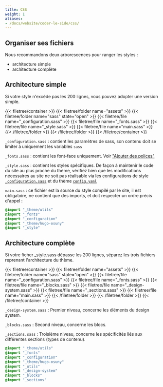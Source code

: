```yaml
---
title: CSS
weight: 1
aliases: 
- /docs/website/coder-le-side/css/
---
```


## Organiser ses fichiers

Nous recommandons deux arborescences pour ranger les styles :
- architecture simple
- architecture complète

## Architecture simple

Si votre style n'excède pas les 200 lignes, vous pouvez adopter une version simple.

{{< filetree/container >}}
  {{< filetree/folder name="assets" >}}
    {{< filetree/folder name="sass" state="open" >}}
      {{< filetree/file name="_configuration.sass" >}}
      {{< filetree/file name="_fonts.sass" >}}
      {{< filetree/file name="_style.sass" >}}
      {{< filetree/file name="main.sass" >}}
    {{< /filetree/folder >}}
  {{< /filetree/folder >}}
{{< /filetree/container >}}

`_configuration.sass` : contient les paramètres de sass, son contenu doit se limiter à uniquement les variables `sass`

`_fonts.sass` : contient les font-face uniquement. Voir ["Ajouter des polices"](/docs/website/coder-le-site/fonts/)

`_style.sass` : contient les styles spécifiques. De façon à maintenir le code du site au plus proche du thème, vérifiez bien que les modifications nécessaires au site ne soit pas réalisable via les configurations de style [`_configuration.sass`](https://github.com/osunyorg/theme/blob/main/assets/sass/_theme/_configuration.sass) et du thème [`config.yaml`](https://github.com/osunyorg/theme/blob/main/config.yaml)

`main.sass` : ce fichier est la source du style compilé par le site, il est obligatoire, ne contient que des imports, et doit respecter un ordre précis d'appel :

```sass {filename="assets/sass/main.sass"}
@import "_theme/utils"
@import "_fonts"
@import "_configuration"
@import "_theme/hugo-osuny"
@import "_style"
```


## Architecture complète

Si votre ficher _style.sass dépasse les 200 lignes, séparez les trois fichiers reprenant l'architecture du thème.

{{< filetree/container >}}
  {{< filetree/folder name="assets" >}}
    {{< filetree/folder name="sass" state="open" >}}
      {{< filetree/file name="_configuration.sass" >}}
      {{< filetree/file name="_fonts.sass" >}}
      {{< filetree/file name="_blocks.sass" >}}
      {{< filetree/file name="_design-system.sass" >}}
      {{< filetree/file name="_sections.sass" >}}
      {{< filetree/file name="main.sass" >}}
    {{< /filetree/folder >}}
  {{< /filetree/folder >}}
{{< /filetree/container >}}

`_design-system.sass` : Premier niveau, concerne les éléments du design system.

`_blocks.sass` : Second niveau, concerne les blocs.

`_sections.sass` : Troisième niveau, concerne les spécificités liés aux différentes sections (types de contenu).

```sass {filename="assets/sass/main.sass"}
@import "_theme/utils"
@import "_fonts"
@import "_configuration"
@import "_theme/hugo-osuny"
@import "_utils"
@import "_design-system"
@import "_blocks"
@import "_sections"
```
